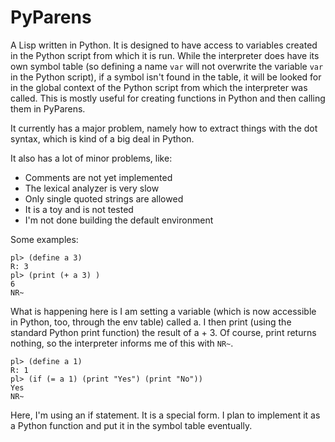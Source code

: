 # PyParens
A Lisp written in Python. It is designed to have access to variables created in the Python script from which it is run. While the interpreter does have its own symbol table (so defining a name `var` will not overwrite the variable `var` in the Python script), if a symbol isn't found in the table, it will be looked for in the global context of the Python script from which the interpreter was called. This is mostly useful for creating functions in Python and then calling them in PyParens.

It currently has a major problem, namely how to extract things with the dot syntax, which is kind of a big deal in Python.

It also has a lot of minor problems, like:
* Comments are not yet implemented
* The lexical analyzer is very slow
* Only single quoted strings are allowed
* It is a toy and is not tested
* I'm not done building the default environment

Some examples:

```
pl> (define a 3)
R: 3
pl> (print (+ a 3) )
6
NR~
```

What is happening here is I am setting a variable (which is now accessible in Python, too, through the env table) called a. I then print (using the standard Python print function) the result of a + 3. Of course, print returns nothing, so the interpreter informs me of this with `NR~`.

```
pl> (define a 1)
R: 1
pl> (if (= a 1) (print "Yes") (print "No"))
Yes
NR~
```
Here, I'm using an if statement. It is a special form. I plan to implement it as a Python function and put it in the symbol table eventually.


